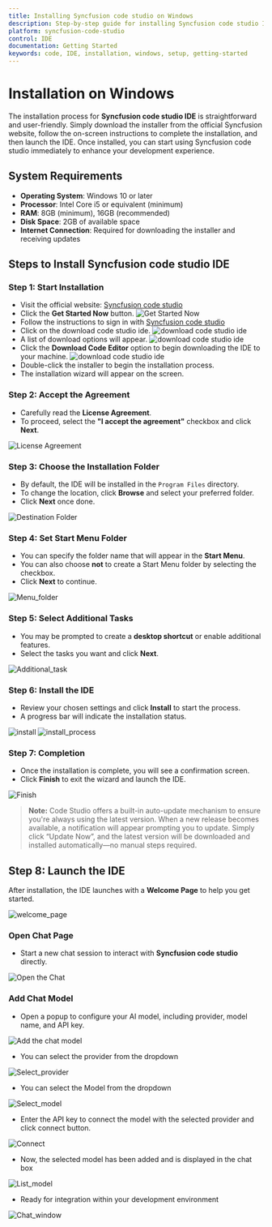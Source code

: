 ```yaml
---
title: Installing Syncfusion code studio on Windows
description: Step-by-step guide for installing Syncfusion code studio IDE on Windows operating system
platform: syncfusion-code-studio
control: IDE
documentation: Getting Started
keywords: code, IDE, installation, windows, setup, getting-started
---
```


# Installation on Windows

The installation process for **Syncfusion code studio IDE** is straightforward and user-friendly. Simply download the installer from the official Syncfusion website, follow the on-screen instructions to complete the installation, and then launch the IDE. Once installed, you can start using Syncfusion code studio immediately to enhance your development experience.


## System Requirements

- **Operating System**: Windows 10 or later
- **Processor**: Intel Core i5 or equivalent (minimum)
- **RAM**: 8GB (minimum), 16GB (recommended)
- **Disk Space**: 2GB of available space
- **Internet Connection**: Required for downloading the installer and receiving updates

##  Steps to Install Syncfusion code studio IDE

### Step 1: Start Installation

- Visit the official website: [Syncfusion code studio](https://www.syncfusion.com/code-studio)
- Click the **Get Started Now** button.
  <img src="./getting-started-image/windowsgetstarted.png" alt="Get Started Now"  />
- Follow the instructions to sign in with [Syncfusion code studio](/code-studio/enterprise-server/getting-started)
- Click on the download code studio ide.
  <img src="./getting-started-image/downloadcodestudio.png" alt="download code studio ide"  />
- A list of download options will appear.
  <img src="./getting-started-image/downloadoptions.png" alt="download code studio ide"  />
- Click the **Download Code Editor** option to begin downloading the IDE to your machine.
  <img src="./getting-started-image/downloadicon.png" alt="download code studio ide"  />
- Double-click the installer to begin the installation process.
- The installation wizard will appear on the screen.


###  Step 2: Accept the Agreement

- Carefully read the **License Agreement**.
- To proceed, select the **"I accept the agreement"** checkbox and click **Next**.

<img src="./getting-started-image/windows1.png" alt="License Agreement"  />

###  Step 3: Choose the Installation Folder

- By default, the IDE will be installed in the `Program Files` directory.
- To change the location, click **Browse** and select your preferred folder.
- Click **Next** once done.

<img src="./getting-started-image/windowsloc.png" alt="Destination Folder"  />

### Step 4: Set Start Menu Folder

- You can specify the folder name that will appear in the **Start Menu**.
- You can also choose **not** to create a Start Menu folder by selecting the checkbox.
- Click **Next** to continue.

<img src="./getting-started-image/windowsmenu.png" alt="Menu_folder"  />

### Step 5: Select Additional Tasks

- You may be prompted to create a **desktop shortcut** or enable additional features.
- Select the tasks you want and click **Next**.

<img src="./getting-started-image/windows2.png" alt="Additional_task"  />

### Step 6: Install the IDE

- Review your chosen settings and click **Install** to start the process.
- A progress bar will indicate the installation status.

<img src="./getting-started-image/windows3.png" alt="install"  />

<img src="./getting-started-image/windows4.png" alt="install_process"  />

###  Step 7: Completion

- Once the installation is complete, you will see a confirmation screen.
- Click **Finish** to exit the wizard and launch the IDE.

<img src="./getting-started-image/windows5.png" alt="Finish"  />

> **Note:** Code Studio offers a built-in auto-update mechanism to ensure you're always using the latest version. When a new release becomes available, a notification will appear prompting you to update. Simply click “Update Now”, and the latest version will be downloaded and installed automatically—no manual steps required.

##  Step 8: Launch the IDE

After installation, the IDE launches with a **Welcome Page** to help you get started.

<img src="./getting-started-image/winopenchat.png" alt="welcome_page"  />

###  Open Chat Page

- Start a new chat session to interact with **Syncfusion code studio** directly.

<img src="./getting-started-image/openchatpage.png" alt="Open the Chat"  />

### Add Chat Model

- Open a popup to configure your AI model, including provider, model name, and API key. 

<img src="./getting-started-image/addchatmodelopen.png" alt="Add the chat model"  />

- You can select the provider from the dropdown

<img src="./getting-started-image/AddopenAi.png" alt="Select_provider"  />

- You can select the Model from the dropdown

<img src="./getting-started-image/Addgptmodel.png" alt="Select_model"  />

- Enter the API key to connect the model with the selected provider and click connect button.

<img src="./getting-started-image/AddAPIkey.png" alt="Connect"  />

- Now, the selected model has been added and is displayed in the chat box

<img src="./getting-started-image/selectmodel.png" alt="List_model"  />

- Ready for integration within your development environment

<img src="./getting-started-image/modelresponse.png" alt="Chat_window"  />



